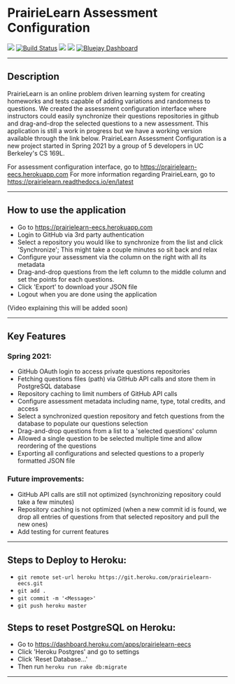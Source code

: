 # PrairieLearn Assessment Configuration

<a href="https://codeclimate.com/github/fshamji/PrairieLearn-EECS/maintainability"><img src="https://api.codeclimate.com/v1/badges/e2a1dec37bfa6669337a/maintainability" /></a>
[![Build Status](https://travis-ci.com/fshamji/PrairieLearn-EECS.svg?branch=main
)](https://travis-ci.com/fshamji/PrairieLearn-EECS)
<a href="https://codeclimate.com/github/fshamji/PrairieLearn-EECS"><img src="https://api.codeclimate.com/v1/badges/a99a88d28ad37a79dbf6/test_coverage" /></a>
<a href="https://www.pivotaltracker.com/n/projects/2487654"><img src="https://github.com/fshamji/PrairieLearn-EECS/blob/main/pivotal_tracker_logo.png" /></a>
[![Bluejay Dashboard](https://img.shields.io/badge/Bluejay-Dashboard_9-blue.svg)](http://dashboard.bluejay.governify.io/dashboard/script/dashboardLoader.js?dashboardURL=https://reporter.bluejay.governify.io/api/v4/dashboards/tpa-CS169L-GH-fshamji_PrairieLearn-EECS/main)

---

## Description

PrairieLearn is an online problem driven learning system for creating homeworks and tests capable of adding variations and randomness to questions. We created the assessment configuration interface where instructors could easily synchronize their questions repositories in github and drag-and-drop the selected questions to a new assessment. This application is still a work in progress but we have a working version available through the link below. PrairieLearn Assessment Configuration is a new project started in Spring 2021 by a group of 5 developers in UC Berkeley's CS 169L.

For assessment configuration interface, go to https://prairielearn-eecs.herokuapp.com
For more information regarding PrairieLearn, go to https://prairielearn.readthedocs.io/en/latest

---

## How to use the application

- Go to https://prairielearn-eecs.herokuapp.com
- Login to GitHub via 3rd party authentication
- Select a repository you would like to synchronize from the list and click 'Synchronize'; This might take a couple minutes so sit back and relax
- Configure your assessment via the column on the right with all its metadata
- Drag-and-drop questions from the left column to the middle column and set the points for each questions.
- Click 'Export' to download your JSON file
- Logout when you are done using the application

(Video explaining this will be added soon)

---

## Key Features

### Spring 2021:

- GitHub OAuth login to access private questions repositories
- Fetching questions files (path) via GitHub API calls and store them in PostgreSQL database
- Repository caching to limit numbers of GitHub API calls
- Configure assessment metadata including name, type, total credits, and access
- Select a synchronized question repository and fetch questions from the database to populate our questions selection
- Drag-and-drop questions from a list to a 'selected questions' column
- Allowed a single question to be selected multiple time and allow reordering of the questions
- Exporting all configurations and selected questions to a properly formatted JSON file

### Future improvements:

- GitHub API calls are still not optimized (synchronizing repository could take a few minutes)
- Repository caching is not optimized (when a new commit id is found, we drop all entries of questions from that selected repository and pull the new ones)
- Add testing for current features 

---

## Steps to Deploy to Heroku:

- `git remote set-url heroku https://git.heroku.com/prairielearn-eecs.git`
- `git add .`
- `git commit -m '<Message>'`
- `git push heroku master`

## Steps to reset PostgreSQL on Heroku:

- Go to https://dashboard.heroku.com/apps/prairielearn-eecs
- Click 'Heroku Postgres' and go to settings
- Click 'Reset Database...'
- Then run `heroku run rake db:migrate`

---
